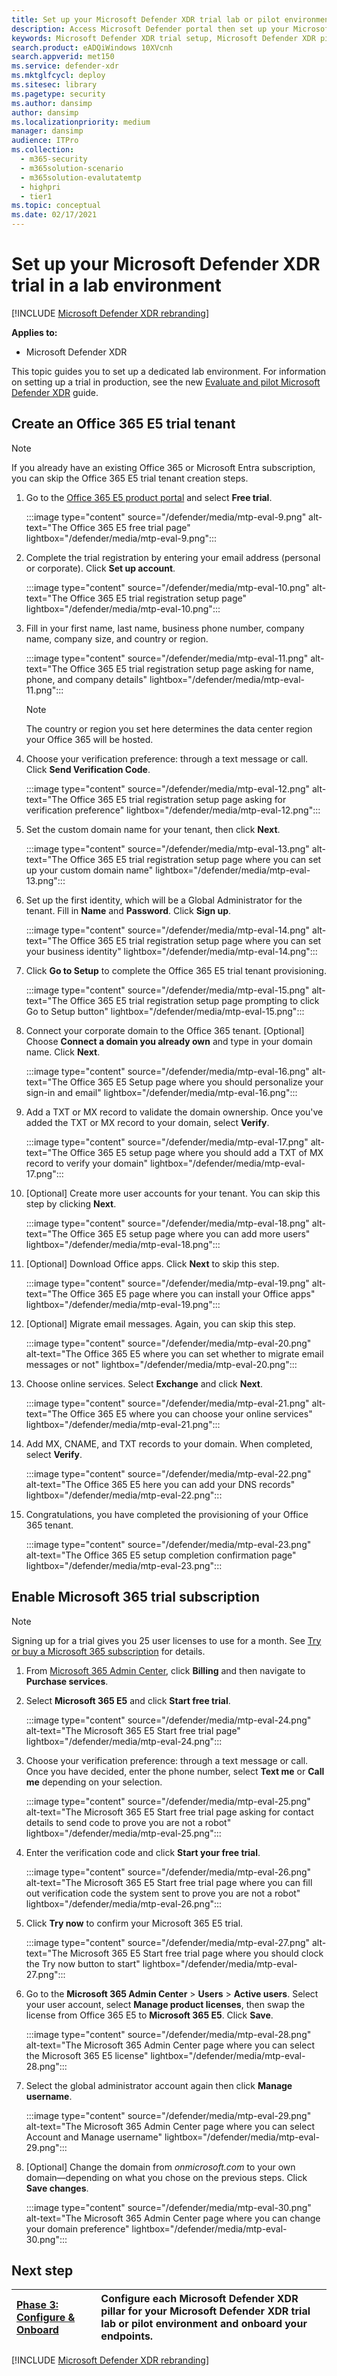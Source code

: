 ```yaml
---
title: Set up your Microsoft Defender XDR trial lab or pilot environment
description: Access Microsoft Defender portal then set up your Microsoft Defender XDR trial lab environment
keywords: Microsoft Defender XDR trial setup, Microsoft Defender XDR pilot setup, try Microsoft Defender XDR, Microsoft Defender XDR evaluation lab setup
search.product: eADQiWindows 10XVcnh
search.appverid: met150
ms.service: defender-xdr
ms.mktglfcycl: deploy
ms.sitesec: library
ms.pagetype: security
ms.author: dansimp
author: dansimp
ms.localizationpriority: medium
manager: dansimp
audience: ITPro
ms.collection:
  - m365-security
  - m365solution-scenario
  - m365solution-evalutatemtp
  - highpri
  - tier1
ms.topic: conceptual
ms.date: 02/17/2021
---
```


# Set up your Microsoft Defender XDR trial in a lab environment

[!INCLUDE [Microsoft Defender XDR rebranding](../includes/microsoft-defender.md)]

**Applies to:**
- Microsoft Defender XDR

This topic guides you to set up a dedicated lab environment. For information on setting up a trial in production, see the new [Evaluate and pilot Microsoft Defender XDR](eval-overview.md) guide.

## Create an Office 365 E5 trial tenant

> [!NOTE]
> If you already have an existing Office 365 or Microsoft Entra subscription, you can skip the Office 365 E5 trial tenant creation steps.

1. Go to the [Office 365 E5 product portal](https://www.microsoft.com/microsoft-365/business/office-365-enterprise-e5-business-software?activetab=pivot%3aoverviewtab) and select **Free trial**.

   :::image type="content" source="/defender/media/mtp-eval-9.png" alt-text="The Office 365 E5 free trial page" lightbox="/defender/media/mtp-eval-9.png":::

2. Complete the trial registration by entering your email address (personal or corporate). Click **Set up account**.

   :::image type="content" source="/defender/media/mtp-eval-10.png" alt-text="The Office 365 E5 trial registration setup page" lightbox="/defender/media/mtp-eval-10.png":::

3. Fill in your first name, last name, business phone number, company name, company size, and country or region.

   :::image type="content" source="/defender/media/mtp-eval-11.png" alt-text="The Office 365 E5 trial registration setup page asking for name, phone, and company details" lightbox="/defender/media/mtp-eval-11.png":::

   > [!NOTE]
   > The country or region you set here determines the data center region your Office 365 will be hosted.

4. Choose your verification preference: through a text message or call. Click **Send Verification Code**.

   :::image type="content" source="/defender/media/mtp-eval-12.png" alt-text="The Office 365 E5 trial registration setup page asking for verification preference" lightbox="/defender/media/mtp-eval-12.png":::

5. Set the custom domain name for your tenant, then click **Next**.

   :::image type="content" source="/defender/media/mtp-eval-13.png" alt-text="The Office 365 E5 trial registration setup page where you can set up your custom domain name" lightbox="/defender/media/mtp-eval-13.png":::

6. Set up the first identity, which will be a Global Administrator for the tenant. Fill in **Name** and **Password**. Click **Sign up**.

   :::image type="content" source="/defender/media/mtp-eval-14.png" alt-text="The Office 365 E5 trial registration setup page where you can set your business identity" lightbox="/defender/media/mtp-eval-14.png":::

7. Click **Go to Setup** to complete the Office 365 E5 trial tenant provisioning.

   :::image type="content" source="/defender/media/mtp-eval-15.png" alt-text="The Office 365 E5 trial registration setup page prompting to click Go to Setup button" lightbox="/defender/media/mtp-eval-15.png":::

8. Connect your corporate domain to the Office 365 tenant. [Optional] Choose **Connect a domain you already own** and type in your domain name. Click **Next**.

   :::image type="content" source="/defender/media/mtp-eval-16.png" alt-text="The Office 365 E5 Setup page where you should personalize your sign-in and email" lightbox="/defender/media/mtp-eval-16.png":::

9. Add a TXT or MX record to validate the domain ownership. Once you've added the TXT or MX record to your domain, select **Verify**.

   :::image type="content" source="/defender/media/mtp-eval-17.png" alt-text="The Office 365 E5 setup page where you should add a TXT of MX record to verify your domain" lightbox="/defender/media/mtp-eval-17.png":::

10. [Optional] Create more user accounts for your tenant. You can skip this step by clicking **Next**.

    :::image type="content" source="/defender/media/mtp-eval-18.png" alt-text="The Office 365 E5 setup page where you can add more users" lightbox="/defender/media/mtp-eval-18.png":::

11. [Optional] Download Office apps. Click **Next** to skip this step.

    :::image type="content" source="/defender/media/mtp-eval-19.png" alt-text="The Office 365 E5 page where you can install your Office apps" lightbox="/defender/media/mtp-eval-19.png":::

12. [Optional] Migrate email messages. Again, you can skip this step.

    :::image type="content" source="/defender/media/mtp-eval-20.png" alt-text="The Office 365 E5 where you can set whether to migrate email messages or not" lightbox="/defender/media/mtp-eval-20.png":::

13. Choose online services. Select **Exchange** and click **Next**.

    :::image type="content" source="/defender/media/mtp-eval-21.png" alt-text="The Office 365 E5 where you can choose your online services" lightbox="/defender/media/mtp-eval-21.png":::

14. Add MX, CNAME, and TXT records to your domain. When completed, select **Verify**.

    :::image type="content" source="/defender/media/mtp-eval-22.png" alt-text="The Office 365 E5 here you can add your DNS records" lightbox="/defender/media/mtp-eval-22.png":::

15. Congratulations, you have completed the provisioning of your Office 365 tenant.

    :::image type="content" source="/defender/media/mtp-eval-23.png" alt-text="The Office 365 E5 setup completion confirmation page" lightbox="/defender/media/mtp-eval-23.png":::

## Enable Microsoft 365 trial subscription

> [!NOTE]
> Signing up for a trial gives you 25 user licenses to use for a month. See [Try or buy a Microsoft 365 subscription](/commerce/try-or-buy-microsoft-365) for details.

1. From [Microsoft 365 Admin Center](https://admin.microsoft.com/), click **Billing** and then navigate to **Purchase services**.

2. Select **Microsoft 365 E5** and click **Start free trial**.

   :::image type="content" source="/defender/media/mtp-eval-24.png" alt-text="The Microsoft 365 E5 Start free trial page" lightbox="/defender/media/mtp-eval-24.png":::

3. Choose your verification preference: through a text message or call. Once you have decided, enter the phone number, select **Text me** or **Call me** depending on your selection.

   :::image type="content" source="/defender/media/mtp-eval-25.png" alt-text="The Microsoft 365 E5 Start free trial page asking for contact details to send code to prove you are not a robot" lightbox="/defender/media/mtp-eval-25.png":::

4. Enter the verification code and click **Start your free trial**.

   :::image type="content" source="/defender/media/mtp-eval-26.png" alt-text="The Microsoft 365 E5 Start free trial page where you can fill out verification code the system sent to prove you are not a robot" lightbox="/defender/media/mtp-eval-26.png":::

5. Click **Try now** to confirm your Microsoft 365 E5 trial.

   :::image type="content" source="/defender/media/mtp-eval-27.png" alt-text="The Microsoft 365 E5 Start free trial page where you should clock the Try now button to start" lightbox="/defender/media/mtp-eval-27.png":::

6. Go to the **Microsoft 365 Admin Center** > **Users** > **Active users**. Select your user account, select **Manage product licenses**, then swap the license from Office 365 E5 to **Microsoft 365 E5**. Click **Save**.

   :::image type="content" source="/defender/media/mtp-eval-28.png" alt-text="The Microsoft 365 Admin Center page where you can select the Microsoft 365 E5 license" lightbox="/defender/media/mtp-eval-28.png":::

7. Select the global administrator account again then click **Manage username**.

   :::image type="content" source="/defender/media/mtp-eval-29.png" alt-text="The Microsoft 365 Admin Center page where you can select Account and Manage username" lightbox="/defender/media/mtp-eval-29.png":::

8. [Optional] Change the domain from *onmicrosoft.com* to your own domain—depending on what you chose on the previous steps. Click **Save changes**.

   :::image type="content" source="/defender/media/mtp-eval-30.png" alt-text="The Microsoft 365 Admin Center page where you can change your domain preference" lightbox="/defender/media/mtp-eval-30.png":::

## Next step

|[Phase 3: Configure & Onboard](eval-overview.md) | Configure each Microsoft Defender XDR pillar for your Microsoft Defender XDR trial lab or pilot environment and onboard your endpoints.
|:-------|:-----|
[!INCLUDE [Microsoft Defender XDR rebranding](../includes/defender-m3d-techcommunity.md)]
